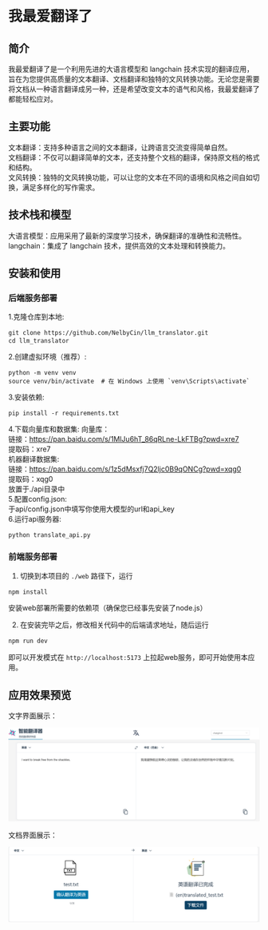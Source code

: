 # 我最爱翻译了

## 简介

我最爱翻译了是一个利用先进的大语言模型和 langchain 技术实现的翻译应用，旨在为您提供高质量的文本翻译、文档翻译和独特的文风转换功能。无论您是需要将文档从一种语言翻译成另一种，还是希望改变文本的语气和风格，我最爱翻译了都能轻松应对。

## 主要功能

文本翻译：支持多种语言之间的文本翻译，让跨语言交流变得简单自然。  
文档翻译：不仅可以翻译简单的文本，还支持整个文档的翻译，保持原文档的格式和结构。  
文风转换：独特的文风转换功能，可以让您的文本在不同的语境和风格之间自如切换，满足多样化的写作需求。  

## 技术栈和模型

大语言模型：应用采用了最新的深度学习技术，确保翻译的准确性和流畅性。  
langchain：集成了 langchain 技术，提供高效的文本处理和转换能力。  

## 安装和使用

### 后端服务部署

1.克隆仓库到本地:
```
git clone https://github.com/NelbyCin/llm_translator.git
cd llm_translator
```
2.创建虚拟环境（推荐）:
```
python -m venv venv
source venv/bin/activate  # 在 Windows 上使用 `venv\Scripts\activate`
```
3.安装依赖:
```
pip install -r requirements.txt
```
4.下载向量库和数据集:
向量库：  
链接：https://pan.baidu.com/s/1MlJu6hT_86qRLne-LkFTBg?pwd=xre7   
提取码：xre7   
机器翻译数据集:  
链接：https://pan.baidu.com/s/1z5dMsxfj7Q2ljc0B9qONCg?pwd=xqg0   
提取码：xqg0   
放置于./api目录中  
5.配置config.json:  
于api/config.json中填写你使用大模型的url和api_key  
6.运行api服务器:
```
python translate_api.py
```

### 前端服务部署  
1. 切换到本项目的 `./web` 路径下，运行
```sh
npm install
```
安装web部署所需要的依赖项（确保您已经事先安装了node.js）

2. 在安装完毕之后，修改相关代码中的后端请求地址，随后运行
```sh
npm run dev
```
即可以开发模式在 `http://localhost:5173` 上拉起web服务，即可开始使用本应用。

## 应用效果预览

文字界面展示：  

![文字翻译界面](./resource/1.png)

文档界面展示：  

![文档翻译界面](./resource/2.png)
